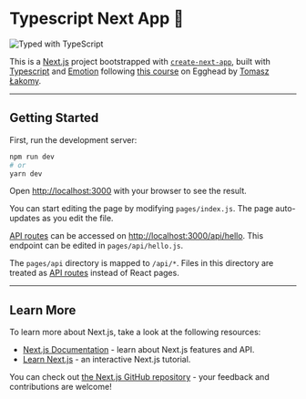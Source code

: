 # Typescript Next App 🚀

![Typed with TypeScript](https://flat.badgen.net/badge/icon/Typed?icon=typescript&label&labelColor=blue&color=555555)

This is a [Next.js](https://nextjs.org/) project bootstrapped with [`create-next-app`](https://github.com/vercel/next.js/tree/canary/packages/create-next-app), built with [Typescript](https://www.typescriptlang.org/) and [Emotion](https://emotion.sh/docs/introduction) following [this course](https://egghead.io/playlists/build-a-blog-with-next-js-typescript-emotion-and-netlify-adcc) on Egghead by [Tomasz Łakomy](https://egghead.io/q/resources-by-tomasz-lakomy).

---

## Getting Started

First, run the development server:

```bash
npm run dev
# or
yarn dev
```

Open [http://localhost:3000](http://localhost:3000) with your browser to see the result.

You can start editing the page by modifying `pages/index.js`. The page auto-updates as you edit the file.

[API routes](https://nextjs.org/docs/api-routes/introduction) can be accessed on [http://localhost:3000/api/hello](http://localhost:3000/api/hello). This endpoint can be edited in `pages/api/hello.js`.

The `pages/api` directory is mapped to `/api/*`. Files in this directory are treated as [API routes](https://nextjs.org/docs/api-routes/introduction) instead of React pages.

---

## Learn More

To learn more about Next.js, take a look at the following resources:

- [Next.js Documentation](https://nextjs.org/docs) - learn about Next.js features and API.
- [Learn Next.js](https://nextjs.org/learn) - an interactive Next.js tutorial.

You can check out [the Next.js GitHub repository](https://github.com/vercel/next.js/) - your feedback and contributions are welcome!
